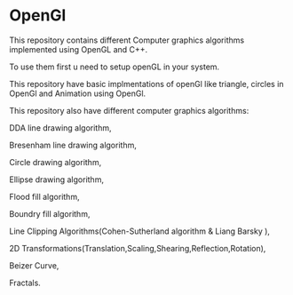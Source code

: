 # OpenGl
This repository contains different Computer graphics algorithms implemented using OpenGL and C++.

To use them first u need to setup openGL in your system.

This repository have basic implmentations of openGl like triangle, circles in OpenGl and Animation using OpenGl.

This repository also have different computer graphics algorithms:

DDA line drawing algorithm,

Bresenham line drawing algorithm,

Circle drawing algorithm,

Ellipse drawing algorithm,

Flood fill algorithm,

Boundry fill algorithm,

Line Clipping Algorithms(Cohen-Sutherland algorithm & Liang Barsky ),

2D Transformations(Translation,Scaling,Shearing,Reflection,Rotation),

Beizer Curve,

Fractals.
